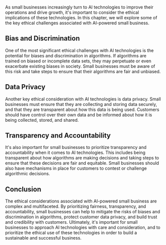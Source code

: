 
As small businesses increasingly turn to AI technologies to improve their operations and drive growth, it's important to consider the ethical implications of these technologies. In this chapter, we will explore some of the key ethical challenges associated with AI-powered small business.

Bias and Discrimination
-----------------------

One of the most significant ethical challenges with AI technologies is the potential for biases and discrimination in algorithms. If algorithms are trained on biased or incomplete data sets, they may perpetuate or even exacerbate existing biases in society. Small businesses must be aware of this risk and take steps to ensure that their algorithms are fair and unbiased.

Data Privacy
------------

Another key ethical consideration with AI technologies is data privacy. Small businesses must ensure that they are collecting and storing data securely, and that they are transparent about how this data is being used. Customers should have control over their own data and be informed about how it is being collected, stored, and shared.

Transparency and Accountability
-------------------------------

It's also important for small businesses to prioritize transparency and accountability when it comes to AI technologies. This includes being transparent about how algorithms are making decisions and taking steps to ensure that these decisions are fair and equitable. Small businesses should also have mechanisms in place for customers to contest or challenge algorithmic decisions.

Conclusion
----------

The ethical considerations associated with AI-powered small business are complex and multifaceted. By prioritizing fairness, transparency, and accountability, small businesses can help to mitigate the risks of biases and discrimination in algorithms, protect customer data privacy, and build trust and credibility with customers. Ultimately, it's important for small businesses to approach AI technologies with care and consideration, and to prioritize the ethical use of these technologies in order to build a sustainable and successful business.

